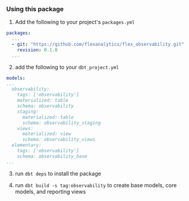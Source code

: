 ### Using this package

1. Add the following to your project's `packages.yml`

```yaml
packages:
  ...
  - git: "https://github.com/flexanalytics/flex_observability.git"
    revision: 0.1.0
  ...
```

2. add the following to your `dbt_project.yml`

```yaml
models:
...
  observability:
    tags: ['observability']
    materialized: table
    schema: observability
    staging:
      materialized: table
      schema: observability_staging
    views:
      materialized: view
      schema: observability_views
  elementary:
    tags: ['observability']
    schema: observability_base
...
```
3. run `dbt deps` to install the package

4. run `dbt build -s tag:observability` to create base models, core models, and reporting views
